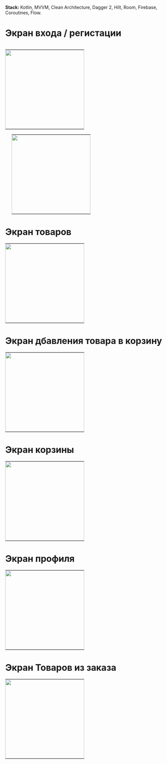 
**Stack:** Kotlin, MVVM, Clean Architecture, Dagger 2, Hilt, Room, Firebase, 
Coroutines, Flow. 
# Экран входа / регистации

  <table align="left" style="width:250px; border:none; margin-right:20px">
    <tr>
      <td style="padding:0">
        <img src="/screens/2.jpg" width="250" style="display:block">
      </td>
    </tr>
  </table>

  <table align="center" style="width:250px; border:none; margin-left:20px">
    <tr>
      <td style="padding:0" >
        <img src="/screens/7.jpg" width="250" style="display:block">
      </td>
    </tr>
  </table>

# Экран товаров

<table style="width:250px; border:none">
    <tr>
      <td style="padding:0">
        <img src="/screens/3.jpg" width="250" style="display:block">
      </td>
    </tr>
  </table>

# Экран дбавления товара в корзину

<table style="width:250px; border:none">
    <tr>
      <td style="padding:0">
        <img src="/screens/1.jpg" width="250" style="display:block">
      </td>
    </tr>
  </table>

# Экран корзины

<table style="width:250px; border:none">
    <tr>
      <td style="padding:0">
        <img src="/screens/6.jpg" width="250" style="display:block">
      </td>
    </tr>
  </table>

# Экран профиля

<table style="width:250px; border:none">
    <tr>
      <td style="padding:0">
        <img src="/screens/4.jpg" width="250" style="display:block">
      </td>
    </tr>
  </table>

# Экран Товаров из заказа

<table style="width:250px; border:none">
    <tr>
      <td style="padding:0">
        <img src="/screens/5.jpg" width="250" style="display:block">
      </td>
    </tr>
  </table>

